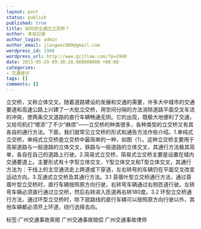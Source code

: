 ```yaml
---
layout: post
status: publish
published: true
title: 如何安全通过立交桥？
author: 本站记者
author_login: admin
author_email: jiangwei909@gmail.com
wordpress_id: 1948
wordpress_url: http://www.gzjtlaw.com/?p=1948
date: 2011-05-29 09:30:28.000000000 +08:00
categories:
- 交通常识
tags: []
comments: []
---
```

立交桥，又称立体交叉。随着道路建设的发展和交通的需要，许多大中城市的交通要道和高速公路上兴建了一大批立交桥，用空间分隔的方法消除道路平面交叉车流的冲突，使两条交叉道路的直行车辆畅通无阴。它的出现，既极大地便利了交通，又给司机们&ldquo;增添&rdquo;了不少&ldquo;麻烦&rdquo;&mdash;&mdash;立交桥的种类很多，各种类型的立交桥又有其各自的通行方法。下面，我们就常见立交桥的形式和通告方法作些介绍。1.单纯式立交桥，单纯式立交桥是立交桥中最简单的一种，如图（1）。这种立交桥主要用于高架道路与一般道路的立体交叉，铁路与一般道路的立体交叉，其通行方法极其简单，各自在自己的道路上行驶。2.简易式立交桥，简易式立交桥主要是设置在城内交通要道上。主要形式有十字型立体交叉、Y型立体交叉和T型立体交叉，其通行方法为：干线上的主交通流走上跨道或下穿道，左右转弯的车辆仍在平面交叉改变运动方向。3.互通式立交桥及其通行方法。3.1 苜蓿叶型立交桥通行方法，通过苜蓿叶型立交桥时，直行车辆按照原方向行驶，右转弯车辆通过右侧匝道行驶。左转弯车辆必须直行通过立交桥，然后右转进入匝道再右转180度。3.2 环型立交桥通行方法，通过环型立交桥时，除下层路线的直行车辆可以按照原方向行驶以外，其他车辆都必须开上环道，绕行选择去向。标签:广州交通事故索赔 广州交通事故赔偿 广州交通事故律师

